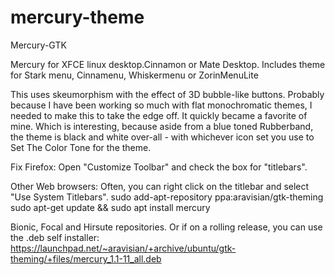 # mercury-theme
Mercury-GTK

Mercury for XFCE linux desktop.Cinnamon or Mate Desktop.
Includes theme for Stark menu, Cinnamenu, Whiskermenu or ZorinMenuLite

This uses skeumorphism with the effect of 3D bubble-like buttons. Probably because I have been working so much with flat monochromatic themes, I needed to make this to take the edge off. It quickly became a favorite of mine.
Which is interesting, because aside from a blue toned Rubberband, the theme is black and white over-all - with whichever icon set you use to Set The Color Tone for the theme. 

Fix Firefox:
Open "Customize Toolbar" and check the box for "titlebars".

Other Web browsers: Often, you can right click on the titlebar and select "Use System Titlebars".
sudo add-apt-repository ppa:aravisian/gtk-theming
sudo apt-get update && sudo apt install mercury

Bionic, Focal and Hirsute repositories.
Or if on a rolling release, you can use the .deb self installer:
https://launchpad.net/~aravisian/+archive/ubuntu/gtk-theming/+files/mercury_1.1-11_all.deb
